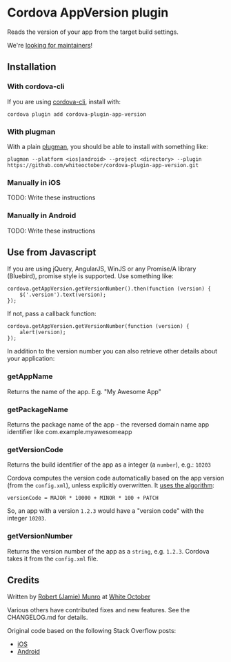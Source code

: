 # Cordova AppVersion plugin

Reads the version of your app from the target build settings.

We're [looking for maintainers](https://github.com/whiteoctober/cordova-plugin-app-version/issues/100)!

## Installation

### With cordova-cli

If you are using [cordova-cli](https://github.com/apache/cordova-cli), install
with:

    cordova plugin add cordova-plugin-app-version

### With plugman

With a plain [plugman](https://github.com/apache/cordova-plugman), you should be
able to install with something like:

    plugman --platform <ios|android> --project <directory> --plugin https://github.com/whiteoctober/cordova-plugin-app-version.git

### Manually in iOS

TODO: Write these instructions

### Manually in Android

TODO: Write these instructions

## Use from Javascript

If you are using jQuery, AngularJS, WinJS or any Promise/A library (Bluebird), promise style is supported. Use something like:

    cordova.getAppVersion.getVersionNumber().then(function (version) {
        $('.version').text(version);
    });

If not, pass a callback function:

    cordova.getAppVersion.getVersionNumber(function (version) {
        alert(version);
    });

In addition to the version number you can also retrieve other details about your application:

### getAppName

Returns the name of the app. E.g. "My Awesome App"

### getPackageName

Returns the package name of the app - the reversed domain name app identifier like com.example.myawesomeapp

### getVersionCode

Returns the build identifier of the app as a integer (a `number`), e.g.: `10203`

Cordova computes the version code automatically based on the app version (from the `config.xml`), unless explicitly overwritten. It [uses the algorithm](https://cordova.apache.org/docs/en/latest/guide/platforms/android/index.html#setting-the-version-code):

```
versionCode = MAJOR * 10000 + MINOR * 100 + PATCH
```

So, an app with a version `1.2.3` would have a "version code" with the integer `10203`.


### getVersionNumber

Returns the version number of the app as a `string`, e.g. `1.2.3`. Cordova takes it from the `config.xml` file.

## Credits

Written by [Robert (Jamie) Munro](http://twitter.com/rjmunro) at
[White October](http://whiteoctober.co.uk/)

Various others have contributed fixes and new features. See the CHANGELOG.md for details.

Original code based on the following Stack Overflow posts:

* [iOS](http://stackoverflow.com/a/14713364/3408)
* [Android](http://stackoverflow.com/a/3637686/3408)
